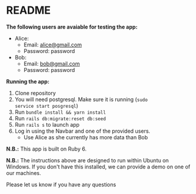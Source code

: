 # README

**The following users are avaiable for testing the app:**
* Alice:
	- Email: alice@gmail.com
	- Password: password
* Bob:
	- Email: bob@gmail.com
	- Password: password

**Running the app:**
1. Clone repository
2. You will need postgresql. Make sure it is running (<code>sudo service start posgresql</code>)
3. Run <code>bundle install && yarn install</code>
4. Run <code>rails db:migrate:reset db:seed</code>
5. Run <code>rails s</code> to launch app
6. Log in using the Navbar and one of the provided users. 
	- Use Alice as she currently has more data than Bob
	
**N.B.:** This app is built on Ruby 6.

**N.B.:** The instructions above are designed to run within Ubuntu on Windows. If you don't have this installed, we can provide a demo on one of our machines.

Please let us know if you have any questions
